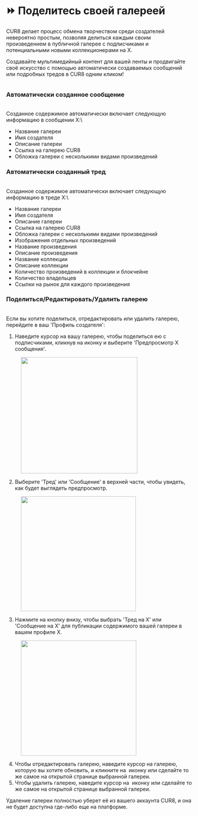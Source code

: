 # ⏩ Поделитесь своей галереей

CUR8 делает процесс обмена творчеством среди создателей невероятно простым, позволяя делиться каждым своим произведением в публичной галерее с подписчиками и потенциальными новыми коллекционерами на X.

Создавайте мультимедийный контент для вашей ленты и продвигайте своё искусство с помощью автоматически создаваемых сообщений или подробных тредов в CUR8 одним кликом!\
&#x20;

<figure><img src="../../.gitbook/assets/Untitled design.gif" alt=""><figcaption></figcaption></figure>

### Автоматически созданное сообщение

\
Созданное содержимое автоматически включает следующую информацию в сообщении X:\


* Название галереи
* Имя создателя
* Описание галереи
* Ссылка на галерею CUR8
* Обложка галереи с несколькими видами произведений

### Автоматически созданный тред

\
Созданное содержимое автоматически включает следующую информацию в треде X:\


* Название галереи
* Имя создателя
* Описание галереи
* Ссылка на галерею CUR8
* Обложка галереи с несколькими видами произведений
* Изображения отдельных произведений
* Название произведения
* Описание произведения
* Название коллекции
* Описание коллекции
* Количество произведений в коллекции и блокчейне
* Количество владельцев&#x20;
* Ссылки на рынок для каждого произведения

### Поделиться/Редактировать/Удалить галерею

\
Если вы хотите поделиться, отредактировать или удалить галерею, перейдите в ваш 'Профиль создателя':

1. Наведите курсор на вашу галерею, чтобы поделиться ею с подписчиками, кликнув на <img src="../../.gitbook/assets/Screenshot 2024-07-10 at 15.26.24.png" alt="" data-size="line">иконку и выберите 'Предпросмотр X сообщения'.&#x20;

<figure><img src="../../.gitbook/assets/Screenshot 2025-04-02 at 10.21.41.png" alt="" width="315"><figcaption></figcaption></figure>

2. Выберите 'Тред' или 'Сообщение' в верхней части, чтобы увидеть, как будет выглядеть предпросмотр.

<figure><img src="../../.gitbook/assets/Screenshot 2025-04-02 at 10.30.56.png" alt="" width="311"><figcaption></figcaption></figure>

3. Нажмите на кнопку внизу, чтобы выбрать 'Тред на X' или 'Сообщение на X' для публикации содержимого вашей галереи в вашем профиле X.

<figure><img src="../../.gitbook/assets/Screenshot 2025-04-02 at 10.32.57.png" alt="" width="312"><figcaption></figcaption></figure>

4. Чтобы отредактировать галерею, наведите курсор на галерею, которую вы хотите обновить, и кликните на <img src="../../.gitbook/assets/Screenshot 2024-04-12 at 11.39.40.png" alt="" data-size="line"> иконку или сделайте то же самое на открытой странице выбранной галереи.
5. Чтобы удалить галерею, наведите курсор на <img src="../../.gitbook/assets/Screenshot 2024-04-12 at 11.40.39.png" alt="" data-size="line"> иконку или сделайте то же самое на открытой странице выбранной галереи.

Удаление галереи полностью уберет её из вашего аккаунта CUR8, и она не будет доступна где-либо еще на платформе.